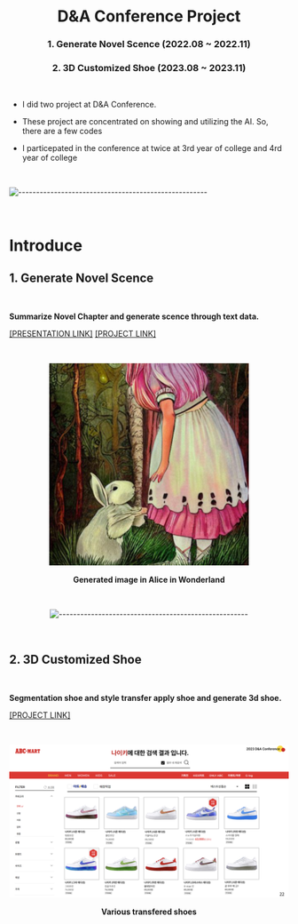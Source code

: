 <h1 align = "center"> D&A Conference Project </h1>

<div align="center">

### 1. Generate Novel Scence (2022.08 ~ 2022.11)


### 2. 3D Customized Shoe (2023.08 ~ 2023.11)
</div>

<br>

- I did two project at D&A Conference.

- These project are concentrated on showing and utilizing the AI. So, there are a few codes

- I particepated in the conference at twice at 3rd year of college and 4rd year of college

<br>


![-----------------------------------------------------](https://raw.githubusercontent.com/andreasbm/readme/master/assets/lines/rainbow.png)

<br>


<h1 align="left"> Introduce </h1>

## 1. Generate Novel Scence

<br>

**Summarize Novel Chapter and generate scence through text data.**
<br>

[[PRESENTATION LINK]](https://www.youtube.com/watch?v=DWKVIOXZ92w&t=8s) [[PROJECT LINK]](https://github.com/Go-MinSeong/Conference/tree/main/Generate_Novel_Scenes) 

<br>

<div align="center">

![stronghold logo](Generate_Novel_Scence/result4.png)

**Generated image in Alice in Wonderland**

<br>


![-----------------------------------------------------](https://raw.githubusercontent.com/andreasbm/readme/master/assets/lines/rainbow.png)


<br>

</div>

## 2. 3D Customized Shoe

<br>

**Segmentation shoe and style transfer apply shoe and generate 3d shoe.**


[[PROJECT LINK]](https://github.com/Go-MinSeong/Conference/tree/main/3D_Customized_Shoe)

<br>

<div align="center">

![stronghold logo](3D_Customized_Shoe/result2.png)

**Various transfered shoes**

</div>
